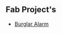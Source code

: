 ## Fab Project's


- [Burglar Alarm](https://salmanfarisvp.github.io/fablab-projects/BurglarAlarm/BurglarAlarm)